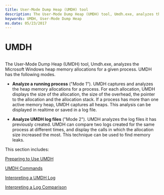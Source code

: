 ```yaml
---
title: User-Mode Dump Heap (UMDH) tool
description: The User-Mode Dump Heap (UMDH) tool, Umdh.exe, analyzes the Microsoft Windows heap memory allocations for a given process
keywords: UMDH, User-Mode Dump Heap
ms.date: 05/23/2017
---
```


# UMDH


## <span id="ddk_umdh_dtools"></span><span id="DDK_UMDH_DTOOLS"></span>


The User-Mode Dump Heap (UMDH) tool, Umdh.exe, analyzes the Microsoft Windows heap memory allocations for a given process. UMDH has the following modes.

-   **Analyze a running process** ("Mode 1"). UMDH captures and analyzes the heap memory allocations for a process. For each allocation, UMDH displays the size of the allocation, the size of the overhead, the pointer to the allocation and the allocation stack. If a process has more than one active memory heap, UMDH captures all heaps. This analysis can be displayed in realtime or saved in a log file.

-   **Analyze UMDH log files** ("Mode 2"). UMDH analyzes the log files it has previously created. UMDH can compare two logs created for the same process at different times, and display the calls in which the allocation size increased the most. This technique can be used to find memory leaks.

This section includes:

[Preparing to Use UMDH](preparing-to-use-umdh.md)

[UMDH Commands](umdh-commands.md)

[Interpreting a UMDH Log](interpreting-a-umdh-log.md)

[Interpreting a Log Comparison](interpreting-a-log-comparison.md)

 

 





